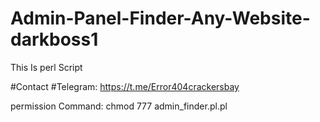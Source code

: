 # Admin-Panel-Finder-Any-Website-darkboss1

This Is perl Script

#Contact 
#Telegram: https://t.me/Error404crackersbay

permission Command: chmod 777 admin_finder.pl.pl
